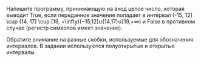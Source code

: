 Напишите программу, принимающую на вход целое число, которая выводит True, если переданное значение попадает в интервал (-15, 12] \cup (14, 17) \cup [19, +\infty)(−15,12]∪(14,17)∪[19,+∞) и False в противном случае (регистр символов имеет значение).

Обратите внимание на разные скобки, используемые для обозначения интервалов. В задании используются полуоткрытые и открытые интервалы.
